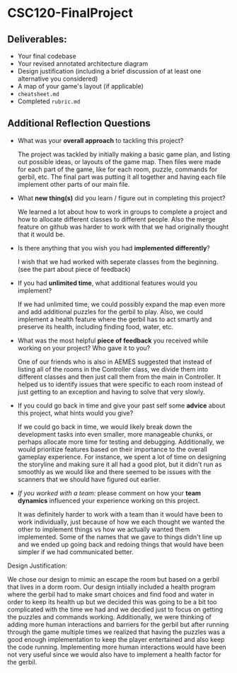 # CSC120-FinalProject

## Deliverables:
 - Your final codebase
 - Your revised annotated architecture diagram
 - Design justification (including a brief discussion of at least one alternative you considered)
 - A map of your game's layout (if applicable)
 - `cheatsheet.md`
 - Completed `rubric.md`
  
## Additional Reflection Questions
 - What was your **overall approach** to tackling this project?

    The project was tackled by initially making a basic game plan, and listing out possible ideas, or layouts of the game map. Then files were made for each part of the game, like for each room, puzzle, commands for gerbil, etc. The final part was putting it all together and having each file implement other parts of our main file.  

 - What **new thing(s)** did you learn / figure out in completing this project?

    We learned a lot about how to work in groups to complete a project and how to allocate different classes to different people. Also the merge feature on github was harder to work with that we had originally thought that it would be.

 - Is there anything that you wish you had **implemented differently**?

    I wish that we had worked with seperate classes from the beginning. (see the part about piece of feedback)


 - If you had **unlimited time**, what additional features would you implement?

    If we had unlimited time, we could possibly expand the map even more and add additional puzzles for the gerbil to play. Also, we could implement a health feature where the gerbil has to act smartly and preserve its health, including finding food, water, etc. 

 - What was the most helpful **piece of feedback** you received while working on your project? Who gave it to you?

    One of our friends who is also in AEMES suggested that instead of listing all of the rooms in the Controller class, we divide them into different classes and then just call them from the main in Controller. It helped us to identify issues that were specific to each room instead of just getting to an exception and having to solve that very slowly.


 - If you could go back in time and give your past self some **advice** about this project, what hints would you give?

    If we could go back in time, we would likely break down the development tasks into even smaller, more manageable chunks, or perhaps allocate more time for testing and debugging. Additionally, we would prioritize features based on their importance to the overall gameplay experience. For instance, we spent a lot of time on designing the storyline and making sure it all had a good plot, but it didn't run as smoothly as we would like and there seemed to be issues with the scanners that we should have figured out earlier.

 - _If you worked with a team:_ please comment on how your **team dynamics** influenced your experience working on this project.

    It was definitely harder to work with a team than it would have been to work individually, just because of how we each thought we wanted the other to implement things vs how we actually wanted them implemented. Some of the names that we gave to things didn't line up and we ended up going back and redoing things that would have been simpler if we had communicated better. 

Design Justification:

We chose our design to mimic an escape the room but based on a gerbil that lives in a dorm room. Our design intiially included a health program where the gerbil had to make smart choices and find food and water in order to keep its health up but we decided this was going to be a bit too complicated with the time we had and we decdied just to focus on getting the puzzles and commands working. Additionally, we were thinking of adding more human interactions and barriers for the gerbil but after running through the game multiple times we realized that having the puzzles was a good enough implementation to keep the player entertained and also keep the code running. Implementing more human interactions would have been not very useful since we would also have to implement a health factor for the gerbil. 
